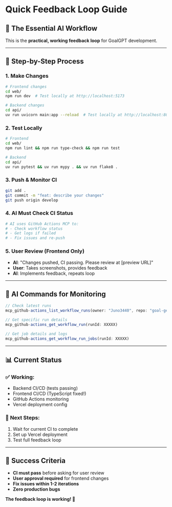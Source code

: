 # Quick Feedback Loop Guide

## 🎯 **The Essential AI Workflow**

This is the **practical, working feedback loop** for GoalGPT development.

---

## 🔄 **Step-by-Step Process**

### **1. Make Changes**
```bash
# Frontend changes
cd web/
npm run dev  # Test locally at http://localhost:5173

# Backend changes  
cd api/
uv run uvicorn main:app --reload  # Test locally at http://localhost:8000
```

### **2. Test Locally**
```bash
# Frontend
cd web/
npm run lint && npm run type-check && npm run test

# Backend
cd api/
uv run pytest && uv run mypy . && uv run flake8 .
```

### **3. Push & Monitor CI**
```bash
git add .
git commit -m "feat: describe your changes"
git push origin develop
```

### **4. AI Must Check CI Status**
```bash
# AI uses GitHub Actions MCP to:
# - Check workflow status
# - Get logs if failed
# - Fix issues and re-push
```

### **5. User Review (Frontend Only)**
- **AI**: "Changes pushed, CI passing. Please review at [preview URL]"
- **User**: Takes screenshots, provides feedback
- **AI**: Implements feedback, repeats loop

---

## 🤖 **AI Commands for Monitoring**

```javascript
// Check latest runs
mcp_github-actions_list_workflow_runs(owner: "Juno3440", repo: "goal-getter")

// Get specific run details
mcp_github-actions_get_workflow_run(runId: XXXXX)

// Get job details and logs
mcp_github-actions_get_workflow_run_jobs(runId: XXXXX)
```

---

## 📊 **Current Status**

### ✅ **Working:**
- Backend CI/CD (tests passing)
- Frontend CI/CD (TypeScript fixed!)
- GitHub Actions monitoring
- Vercel deployment config

### 🚧 **Next Steps:**
1. Wait for current CI to complete
2. Set up Vercel deployment
3. Test full feedback loop

---

## 🎯 **Success Criteria**

- **CI must pass** before asking for user review
- **User approval required** for frontend changes
- **Fix issues within 1-2 iterations**
- **Zero production bugs**

**The feedback loop is working! 🎉** 